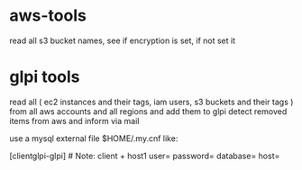 # aws-tools

read all s3 bucket names, see if encryption is set, if not set it 

# glpi tools

read all ( 
    ec2 instances and their tags, 
    iam users, 
    s3 buckets and their tags 
)          
from all aws accounts and all regions and add them to glpi 
detect removed items from aws and inform via mail

use a mysql external file $HOME/.my.cnf
like:

\[clientglpi-glpi\]   # Note: client + host1
user=<your glpi mysql user>
password=<your glpi mysql database user password>
database=<your glpi datbase name>
host=<your glpi mysql host>
